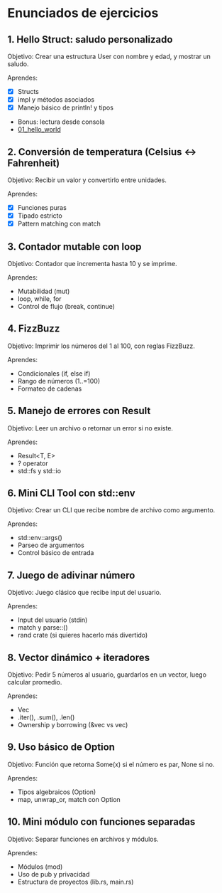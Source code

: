 # Enunciados de ejercicios

## 1. Hello Struct: saludo personalizado

Objetivo: Crear una estructura User con nombre y edad, y mostrar un saludo.

Aprendes:

- [x] Structs
- [x] impl y métodos asociados
- [x] Manejo básico de println! y tipos
- Bonus: lectura desde consola
- [01_hello_world](./_01_hello_world)

## 2. Conversión de temperatura (Celsius <-> Fahrenheit)

Objetivo: Recibir un valor y convertirlo entre unidades.

Aprendes:

- [x] Funciones puras
- [x] Tipado estricto
- [x] Pattern matching con match

## 3. Contador mutable con loop

Objetivo: Contador que incrementa hasta 10 y se imprime.

Aprendes:

- Mutabilidad (mut)
- loop, while, for
- Control de flujo (break, continue)

## 4. FizzBuzz

Objetivo: Imprimir los números del 1 al 100, con reglas FizzBuzz.

Aprendes:

- Condicionales (if, else if)
- Rango de números (1..=100)
- Formateo de cadenas

## 5. Manejo de errores con Result

Objetivo: Leer un archivo o retornar un error si no existe.

Aprendes:

- Result<T, E>
- ? operator
- std::fs y std::io

## 6. Mini CLI Tool con std::env

Objetivo: Crear un CLI que recibe nombre de archivo como argumento.

Aprendes:

- std::env::args()
- Parseo de argumentos
- Control básico de entrada

## 7. Juego de adivinar número

Objetivo: Juego clásico que recibe input del usuario.

Aprendes:

- Input del usuario (stdin)
- match y parse::<T>()
- rand crate (si quieres hacerlo más divertido)

## 8. Vector dinámico + iteradores

Objetivo: Pedir 5 números al usuario, guardarlos en un vector, luego calcular promedio.

Aprendes:

- Vec<T>
- .iter(), .sum(), .len()
- Ownership y borrowing (&vec vs vec)

## 9. Uso básico de Option

Objetivo: Función que retorna Some(x) si el número es par, None si no.

Aprendes:

- Tipos algebraicos (Option)
- map, unwrap_or, match con Option

## 10. Mini módulo con funciones separadas

Objetivo: Separar funciones en archivos y módulos.

Aprendes:

- Módulos (mod)
- Uso de pub y privacidad
- Estructura de proyectos (lib.rs, main.rs)
